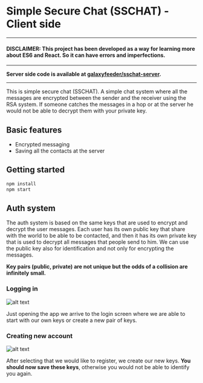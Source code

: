 # Simple Secure Chat (SSCHAT) - Client side

---

#### **DISCLAIMER: This project has been developed as a way for learning more about ES6 and React. So it can have errors and imperfections.**

---

**Server side code is available at [galaxyfeeder/sschat-server](https://github.com/galaxyfeeder/sschat-server).**

---

This is simple secure chat (SSCHAT). A simple chat system where all the messages are encrypted between the sender and the receiver using the RSA system. If someone catches the messages in a hop or at the server he would not be able to decrypt them with your private key.

## Basic features

- Encrypted messaging
- Saving all the contacts at the server

## Getting started

```bash
npm install
npm start
```

## Auth system
The auth system is based on the same keys that are used to encrypt and decrypt the user messages.
Each user has its own public key that share with the world to be able to be contacted, and then
it has its own private key that is used to decrypt all messages that people send to him. We can
use the public key also for identification and not only for encrypting the messages.

**Key pairs (public, private) are not unique but the odds of a collision are infinitely small.**

### Logging in
![alt text](http://i66.tinypic.com/34qww3k.png "Login screen")

Just opening the app we arrive to the login screen where we are able to start with our own keys or create a new pair of keys.

### Creating new account
![alt text](http://i64.tinypic.com/wb2ft4.png "Register screen")

After selecting that we would like to register, we create our new keys. **You should now save these keys**, otherwise you would not be able to identify you again.
